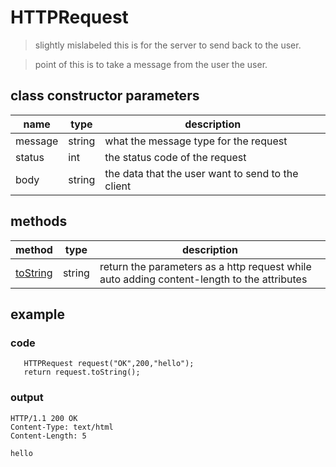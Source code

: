# HTTPRequest

> slightly mislabeled this is for the server to send back to the user.

> point of this is to take a message from the user the user.

## class constructor parameters

|name|type| description| 
|---|----|----|
|message|string| what the message type for the request|
|status| int| the status code of the request|
|body|  string| the data that the user want to send to the client|

## methods

|method| type| description|
|-----|-----|-----|
|[toString](toString.md)|string| return the parameters as a http request while auto adding content-length to the attributes|


## example
### code
```
   HTTPRequest request("OK",200,"hello");
   return request.toString();
```

### output
```
HTTP/1.1 200 OK
Content-Type: text/html
Content-Length: 5

hello
```

